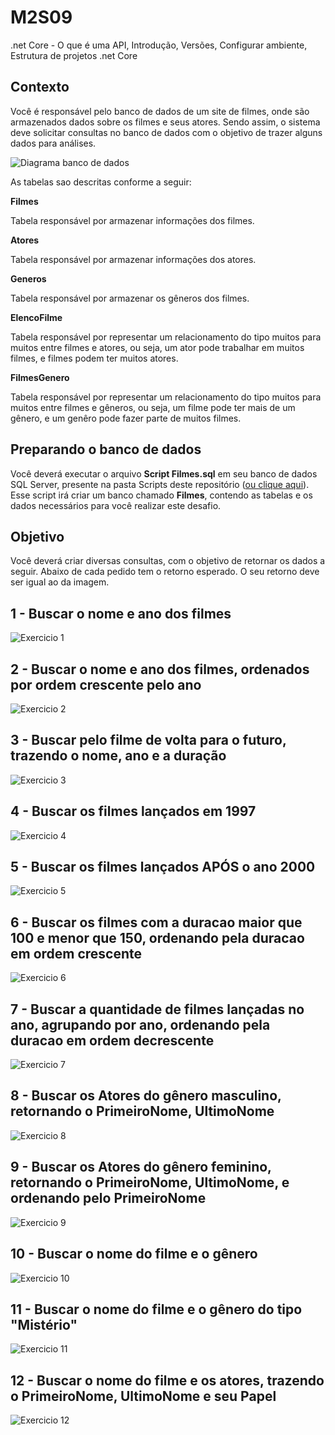 # M2S09
.net Core - O que é uma API, Introdução, Versões, Configurar ambiente, Estrutura de projetos .net Core
## Contexto
Você é responsável pelo banco de dados de um site de filmes, onde são armazenados dados sobre os filmes e seus atores. Sendo assim, o sistema deve solicitar consultas no banco de dados com o objetivo de trazer alguns dados para análises.
 
![Diagrama banco de dados](/FilmesApi/imagens/diagrama.png)

As tabelas sao descritas conforme a seguir:

**Filmes**

Tabela responsável por armazenar informações dos filmes.

**Atores**

Tabela responsável por armazenar informações dos atores.

**Generos**

Tabela responsável por armazenar os gêneros dos filmes.

**ElencoFilme**

Tabela responsável por representar um relacionamento do tipo muitos para muitos entre filmes e atores, ou seja, um ator pode trabalhar em muitos filmes, e filmes podem ter muitos atores.

**FilmesGenero**

Tabela responsável por representar um relacionamento do tipo muitos para muitos entre filmes e gêneros, ou seja, um filme pode ter mais de um gênero, e um genêro pode fazer parte de muitos filmes.

## Preparando o banco de dados
Você deverá executar o arquivo **Script Filmes.sql** em seu banco de dados SQL Server, presente na pasta Scripts deste repositório ([ou clique aqui](Script%20Filmes.sql)). Esse script irá criar um banco chamado **Filmes**, contendo as tabelas e os dados necessários para você realizar este desafio.

## Objetivo
Você deverá criar diversas consultas, com o objetivo de retornar os dados a seguir. Abaixo de cada pedido tem o retorno esperado. O seu retorno deve ser igual ao da imagem.

## 1 - Buscar o nome e ano dos filmes

![Exercicio 1](/FilmesApi/imagens/1.png)

## 2 - Buscar o nome e ano dos filmes, ordenados por ordem crescente pelo ano

![Exercicio 2](/FilmesApi/imagens/2.png)

## 3 - Buscar pelo filme de volta para o futuro, trazendo o nome, ano e a duração

![Exercicio 3](/FilmesApi/imagens/3.png)

## 4 - Buscar os filmes lançados em 1997

![Exercicio 4](/FilmesApi/imagens/4.png)

## 5 - Buscar os filmes lançados APÓS o ano 2000

![Exercicio 5](/FilmesApi/imagens/5.png)

## 6 - Buscar os filmes com a duracao maior que 100 e menor que 150, ordenando pela duracao em ordem crescente

![Exercicio 6](/FilmesApi/imagens/6.png)

## 7 - Buscar a quantidade de filmes lançadas no ano, agrupando por ano, ordenando pela duracao em ordem decrescente

![Exercicio 7](/FilmesApi/imagens/7.png)

## 8 - Buscar os Atores do gênero masculino, retornando o PrimeiroNome, UltimoNome

![Exercicio 8](/FilmesApi/imagens/8.png)

## 9 - Buscar os Atores do gênero feminino, retornando o PrimeiroNome, UltimoNome, e ordenando pelo PrimeiroNome

![Exercicio 9](/FilmesApi/imagens/9.png)

## 10 - Buscar o nome do filme e o gênero

![Exercicio 10](/FilmesApi/imagens/10.png)

## 11 - Buscar o nome do filme e o gênero do tipo "Mistério"

![Exercicio 11](/FilmesApi/imagens/11.png)

## 12 - Buscar o nome do filme e os atores, trazendo o PrimeiroNome, UltimoNome e seu Papel

![Exercicio 12](/FilmesApi/imagens/12.png)
